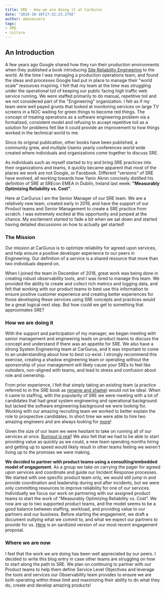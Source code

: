 ```yaml
---
title: SRE - How we are doing it at CarGurus
date: "2019-10-10T17:32:23.279Z"
author: abonassera
tags:
- SRE
- culture
---
```


## An Introduction
A few years ago Google shared how they run their production environments when they published a book introducing [Site Reliability Engineering](https://landing.google.com/sre/books/) to the world. At the time I was managing a production operations team, and found the ideas and processes Google had put in place to manage their "world scale" resources inspiring. I felt that my team at the time was struggling under the operational toil of keeping our public facing high traffic web service running. We were staffed primarily to do manual, repetitive toil and we not considered part of the "Engineering" organization. I felt as if my team were well payed grunts that looked at monitoring services on large TV screens in a NOC waiting for green things to become red things. The concept of treating operations as a software engineering problem via a formalized, consistent model and refusing to accept repetitive toil as a solution for problems felt like it could provide an improvement to how things worked in the technical world to me.

Since its original publication, other books have been published, a community grew, and multiple Usenix yearly conferences world wide created where individuals and organizations come together to discuss SRE. 

As individuals such as myself started to try and bring SRE practices into their organizations and teams, it quickly became apparent that most of the places we work are not Google, or Facebook. Different "versions" of SRE have evolved, all working towards how Yaniv Aknin concisely distilled his definition of SRE at SREcon EMEA in Dublin, Ireland last week: **"Measurably Optimizing Reliability vs. Cost"**.

Here at CarGurus I am the Senior Manager of our SRE team. We are a relatively new team, created early in 2019, and have the support of our Product teams and Senior Management to create a SRE practice from scratch. I was extremely excited at this opportunity and jumped at the chance.  My excitement started to fade a bit when we sat down and started having detailed discussions on how to actually get started! 

### The Mission
Our mission at CarGurus is to optimize reliability for agreed upon services, and help ensure a positive developer experience to our peers in Engineering.  Our definition of a service is a shared resource that more than two individuals depend on.

When I joined the team in December of 2018, great work was being done in creating robust observability tools, and I was hired to manage this team. We provided the ability to create and collect rich metrics and logging data, and felt that working with our product teams to best use this information to ensure positive customer experience and creating better experiences for those developing these services using SRE concepts and practices would be a great logical next step. But how could we get to something that approximates SRE?

### How we are doing it
With the support and participation of my manager, we began meeting with senior management and engineering leads on product teams to discuss the concept and understand if there was an appetite for SRE. We also have a strong System Engineering team at CarGurus, and it was important to come to an understanding about how to best co-exist. I strongly recommend this exercise, creating a shadow engineering team or operating without the sponsorship of your management will likely cause your SREs to feel like outsiders, non-aligned with teams, and lead to stress and confusion about role and ownership.

From prior experience, I felt that simply taking an existing team (a practice referred to in the SRE book as [rename and shame](https://landing.google.com/sre/workbook/chapters/how-sre-relates/#id-3xecgurhvsw-marker)) would not be ideal.  When it came to staffing, with the popularity of SRE we were meeting with a lot of candidates that had great system engineering and operational background but lacked the software engineering background we were looking for. Working with our amazing recruiting team we worked to better explain the role to prospective candidates. In short time we were able to hire two amazing engineers and are always looking for [more](https://boards.greenhouse.io/cargurus/jobs/1669824?gh_jid=1669824)!

Given the size of our team we were hesitant to take on running all of our services at once. [Burnout is real](https://blog.zenduty.com/blog/2019/05/02/Avoiding-SRE-Burnout)!  We also felt that we had to be able to start providing value as quickly as we could, a new team spending months hiring and getting up to speed would likely result in other teams feeling we weren't living up to the promises we were making.  

**We decided to partner with product teams using a consulting/embedded model of engagement**. As a group we take on carrying the pager for agreed upon services and coordinate and guide our Incident Response processes. We started with one specific product team only, we would still jump in and provide coordination and leadership during and after incidents, but we were only committing resources to improve reliability for one of our services. Individually we focus our work on partnering with our assigned product teams to start the work of "Measurably Optimizing Reliability vs. Cost". We now are up to two supported product teams, and the model seems to be a good balance between staffing, workload, and providing value to our partners and our business. Before starting the engagement, we draft a document outlying what we commit to, and what we expect our partners to provide for us. [Here](/Service-SRE-Proposal.pdf) is an sanitized version of our most recent engagement proposal.   

### Where we are now
I feel that the work we are doing has been well appreciated by our peers. I decided to write this blog entry in case other teams are struggling on how to start along the path to SRE. We plan on continuing to partner with our Product teams to help them define Service Level Objectives and leverage the tools and services our Observability team provides to ensure we are both operating within these limit and maximizing their ability to do what they do, create and develop amazing products!

